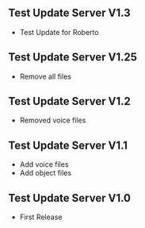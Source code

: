 ## Test Update Server V1.3
- Test Update for Roberto

## Test Update Server V1.25
- Remove all files

## Test Update Server V1.2
- Removed voice files

## Test Update Server V1.1
- Add voice files
- Add object files

## Test Update Server V1.0
- First Release
